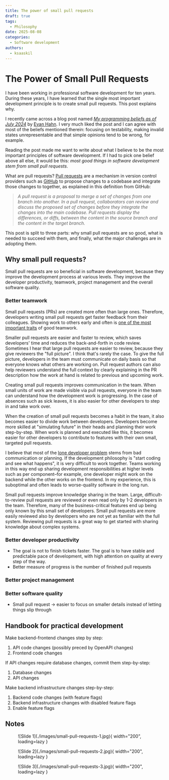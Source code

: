 ```yaml
---
title: The power of small pull requests
draft: true
tags:
  - Philosophy
date: 2025-08-08
categories:
  - Software development
authors:
  - ksaaskil
---
```


# The Power of Small Pull Requests

I have been working in professional software development for ten years. During these years, I have learned that the single most important development principle is to create small pull requests. This post explains why.

<!-- more -->

I recently came across a blog post named [_My programming beliefs as of July 2024_](https://evanhahn.com/programming-beliefs-as-of-july-2024/) by [Evan Hahn](https://evanhahn.com/). I very much liked the post and I can agree with most of the beliefs mentioned therein: focusing on testability, making invalid states unrepresentable and that simple opinions tend to be wrong, for example.

Reading the post made me want to write about what I believe to be the most important principles of software development. If I had to pick one belief above all else, it would be this: _most good things in software development stem from small pull requests_.

What are pull requests? [Pull requests](https://docs.github.com/en/pull-requests/collaborating-with-pull-requests/proposing-changes-to-your-work-with-pull-requests/about-pull-requests) are a mechanism in version control providers such as [GitHub](https://github.com/) to propose changes to a codebase and integrate those changes to together, as explained in this definition from GitHub:

> _A pull request is a proposal to merge a set of changes from one branch into another. In a pull request, collaborators can review and discuss the proposed set of changes before they integrate the changes into the main codebase. Pull requests display the differences, or diffs, between the content in the source branch and the content in the target branch._

This post is split to three parts: why small pull requests are so good, what is needed to succeed with them, and finally, what the major challenges are in adopting them.

## Why small pull requests?

Small pull requests are so beneficial in software development, because they improve the development process at various levels. They improve the developer productivity, teamwork, project management and the overall software quality.

### Better teamwork

Small pull requests (PRs) are created more often than large ones. Therefore, developers writing small pull requests get faster feedback from their colleagues. Showing work to others early and often is [one of the most important traits](https://abseil.io/resources/swe-book/html/ch02.html) of good teamwork.

Smaller pull requests are easier and faster to review, which saves developers' time and reduces the back-and-forth in code review. Sometimes I hear that large pull requests are easier to review, because they give reviewers the "full picture". I think that's rarely the case. To give the full picture, developers in the team must communicate on daily basis so that everyone knows what others are working on. Pull request authors can also help reviewers understand the full context by clearly explaining in the PR description how the work at hand is related to previous and upcoming work.

Creating small pull requests improves communication in the team. When small units of work are made visible via pull requests, everyone in the team can understand how the development work is progressing. In the case of absences such as sick leaves, it is also easier for other developers to step in and take work over.

When the creation of small pull requests becomes a habit in the team, it also becomes easier to divide work between developers. Developers become more skilled at "simulating future" in their heads and planning their work step-by-step. When work is planned and executed like this, it becomes easier for other developers to contribute to features with their own small, targeted pull requests.

I believe that most of the [lone developer problem](https://evanhahn.com/the-lone-developer-problem/) stems from bad communication or planning. If the development philosophy is "start coding and see what happens", it is very difficult to work together. Teams working in this way end up sharing development responsibilities at higher levels such as per component–for example, one developer might work on the backend while the other works on the frontend. In my experience, this is suboptimal and often leads to worse-quality software in the long run.

Small pull requests improve knowledge sharing in the team. Large, difficult-to-review pull requests are reviewed or even read only by 1-2 developers in the team. Therefore, many of the business-critical features end up being only known by this small set of developers. Small pull requests are more easily reviewed also by developers who are not yet as familiar with the full system. Reviewing pull requests is a great way to get started with sharing knowledge about complex systems.

### Better developer productivity

- The goal is not to finish tickets faster. The goal is to have stable and predictable pace of development, with high attention on quality at every step of the way.
- Better measure of progress is the number of finished pull requests

### Better project management

### Better software quality

- Small pull request -> easier to focus on smaller details instead of letting things slip through

## Handbook for practical development

Make backend-frontend changes step by step:

1. API code changes (possibly preced by OpenAPI changes)
1. Frontend code changes

If API changes require database changes, commit them step-by-step:

1. Database changes
1. API changes

Make backend infrastructure changes step-by-step:

1. Backend code changes (with feature flags)
1. Backend infrastructure changes with disabled feature flags
1. Enable feature flags

## Notes

<figure markdown>
  ![Slide 1](./images/small-pull-requests-1.jpg){ width="200", loading=lazy }
</figure>

<figure markdown>
  ![Slide 2](./images/small-pull-requests-2.jpg){ width="200", loading=lazy }
</figure>

<figure markdown>
  ![Slide 3](./images/small-pull-requests-3.jpg){ width="200", loading=lazy }
</figure>

